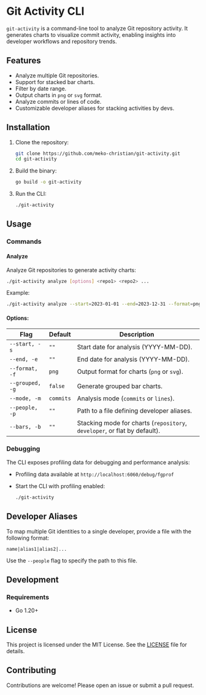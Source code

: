 # Git Activity CLI

`git-activity` is a command-line tool to analyze Git repository activity. It generates charts to visualize commit activity, enabling insights into developer workflows and repository trends.

## Features

- Analyze multiple Git repositories.
- Support for stacked bar charts.
- Filter by date range.
- Output charts in `png` or `svg` format.
- Analyze commits or lines of code.
- Customizable developer aliases for stacking activities by devs.

## Installation

1. Clone the repository:

    ```bash
    git clone https://github.com/meko-christian/git-activity.git
    cd git-activity
    ```

2. Build the binary:

    ```bash
    go build -o git-activity
    ```

3. Run the CLI:

    ```bash
    ./git-activity
    ```

## Usage

### Commands

#### Analyze

Analyze Git repositories to generate activity charts:

```bash
./git-activity analyze [options] <repo1> <repo2> ...
```

Example:

```bash
./git-activity analyze --start=2023-01-01 --end=2023-12-31 --format=png --grouped --mode=commits ./repo1 ./repo2
```

#### Options:

| Flag         | Default     | Description                                                              |
|--------------|-------------|--------------------------------------------------------------------------|
| `--start, -s` | `""`        | Start date for analysis (YYYY-MM-DD).                                    |
| `--end, -e`   | `""`        | End date for analysis (YYYY-MM-DD).                                      |
| `--format, -f`| `png`       | Output format for charts (`png` or `svg`).                               |
| `--grouped, -g`| `false`    | Generate grouped bar charts.                                             |
| `--mode, -m`  | `commits`   | Analysis mode (`commits` or `lines`).                                    |
| `--people, -p`| `""`        | Path to a file defining developer aliases.                               |
| `--bars, -b`  | `""`        | Stacking mode for charts (`repository`, `developer`, or flat by default).|

### Debugging

The CLI exposes profiling data for debugging and performance analysis:

- Profiling data available at `http://localhost:6060/debug/fgprof`
- Start the CLI with profiling enabled:

    ```bash
    ./git-activity
    ```

## Developer Aliases

To map multiple Git identities to a single developer, provide a file with the following format:

```
name|alias1|alias2|...
```

Use the `--people` flag to specify the path to this file.

## Development

### Requirements

- Go 1.20+

## License

This project is licensed under the MIT License. See the [LICENSE](LICENSE) file for details.

## Contributing

Contributions are welcome! Please open an issue or submit a pull request.
